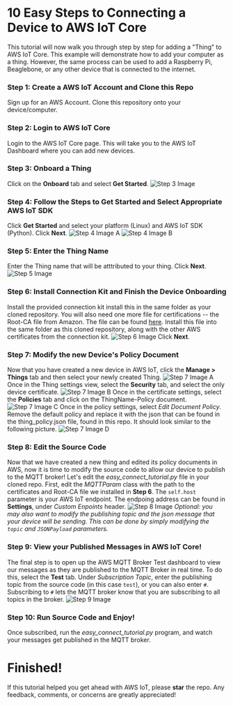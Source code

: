 # 10 Easy Steps to Connecting a Device to AWS IoT Core
This tutorial will now walk you through step by step for adding a "Thing" to AWS IoT Core. 
This example will demonstrate how to add your computer as a thing. However, the same process can be used to add a Raspberry Pi, Beaglebone, or any other device that is connected to the internet.

### Step 1: Create a AWS IoT Account and Clone this Repo
Sign up for an AWS Account. 
Clone this repository onto your device/computer.

### Step 2: Login to AWS IoT Core
Login to the AWS IoT Core page. This will take you to the AWS IoT Dashboard where you can add new devices.

### Step 3: Onboard a Thing
Click on the **Onboard** tab and select **Get Started**.
![Step 3 Image](pictures/Slide1.JPG) 

### Step 4: Follow the Steps to Get Started and Select Appropriate AWS IoT SDK
Click **Get Started** and select your platform (Linux) and AWS IoT SDK (Python). Click **Next**.
![Step 4 Image A](pictures/Slide2.JPG)
![Step 4 Image B](pictures/Slide3.JPG)

### Step 5: Enter the Thing Name
Enter the Thing name that will be atttributed to your thing. Click **Next**.
![Step 5 Image](pictures/Slide4.JPG)

### Step 6: Install Connection Kit and Finish the Device Onboarding
Install the provided connection kit install this in the same folder as your cloned repository.
You will also need one more file for certifications -- the Root-CA file from Amazon. 
The file can be found [here](https://www.amazontrust.com/repository/AmazonRootCA1.pem).
Install this file into the same folder as this cloned repository, along with the other AWS certificates from the connection kit.
![Step 6 Image](pictures/Slide5.JPG)
Click **Next**.

### Step 7: Modify the new Device's Policy Document
Now that you have created a new device in AWS IoT, click the **Manage > Things** tab and then select your newly created Thing.
![Step 7 Image A](pictures/Slide6.JPG)
Once in the Thing settings view, select the **Security** tab, and select the only device certificate. 
![Step 7 Image B](pictures/Slide7.JPG)
Once in the certificate settings, select the **Policies** tab and click on the ThingName-Policy document. 
![Step 7 Image C](pictures/Slide8.JPG)
Once in the policy settings, select *Edit Document Policy*. Remove the default policy and replace it with the json that can be found in the thing_policy.json file, found in this repo.
It should look similar to the following picture.
![Step 7 Image D](pictures/Slide9.JPG)

### Step 8: Edit the Source Code
Now that we have created a new thing and edited its policy documents in AWS, now it is time to modify the source code to allow our device to publish to the MQTT broker!
Let's edit the *easy_connect_tutorial.py* file in your cloned repo. First, edit the *MQTTParam* class with the path to the certificates and Root-CA file we installed in **Step 6**.
The `self.host` parameter is your AWS IoT endpoint. The endpoing address can be found in **Settings**, under *Custom Enpoints* header.
![Step 8 Image](pictures/Slide10.JPG)
*Optional: you may also want to modify the publishing topic and the json message that your device will be sending. This can be done by simply modifying the `topic` and `JSONPayload` parameters.*

### Step 9: View your Published Messages in AWS IoT Core!
The final step is to open up the AWS MQTT Broker Test dashboard to view our messages as they are published to the MQTT Broker in real time. To do this, select the **Test** tab. Under *Subscription Topic*, enter the publishing topic from the source code (in this case `test`), or you can also enter `#`. Subscribing to `#` lets the MQTT broker know that you are subscribing to all topics in the broker.
![Step 9 Image](pictures/Slide11.JPG)

### Step 10: Run Source Code and Enjoy!
Once subscribed, run the *easy_connect_tutorial.py* program, and watch your messages get published in the MQTT broker.

# Finished!
If this tutorial helped you get ahead with AWS IoT, please **star** the repo. Any feedback, comments, or concerns are greatly appreciated!




